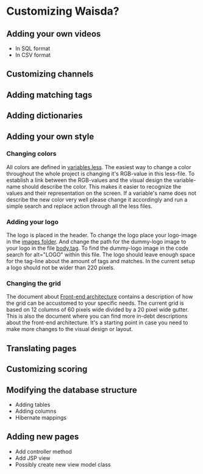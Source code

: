 # Customizing Waisda?

## Adding your own videos

* In SQL format
* In CSV format

## Customizing channels

## Adding matching tags

## Adding dictionaries

## Adding your own style
### Changing colors
All colors are defined in [variables.less](https://github.com/beeldengeluid/waisda/tree/master/src/main/webapp/static/styles/less/variables.less). The easiest way to change a color throughout the whole project is changing it's RGB-value in this less-file. To establish a link between the RGB-values and the visual design the variable-name should describe the color. This makes it easier to recognize the values and their representation on the screen. If a variable's name does not describe the new color very well please change it accordingly and run a simple search and replace action through all the less files.

### Adding your logo
The logo is placed in the header. To change the logo place your logo-image in the [images folder](https://github.com/beeldengeluid/waisda/tree/master/src/main/webapp/static/img). And change the path  for the dummy-logo image to your logo in the file [body.tag](https://github.com/beeldengeluid/waisda/blob/master/src/main/webapp/WEB-INF/tags/body.tag). To find the dummy-logo image in the code search for alt="LOGO" within this file. The logo should leave enough space for the tag-line about the amount of tags and matches. In the current setup a logo should not be wider than 220 pixels. 

### Changing the grid
The document about [Front-end architecture](https://github.com/beeldengeluid/waisda/blob/master/docs/frontend.md) contains a description of how the grid can be accustomed to your specific needs. The current grid is based on 12 columns of 60 pixels wide divided by a 20 pixel wide gutter. This is also the document where you can find more in-debt descriptions about the front-end architecture. It's a starting point in case you need to make more changes to the visual design or layout. 

## Translating pages

## Customizing scoring

## Modifying the database structure

* Adding tables
* Adding columns
* Hibernate mappings

## Adding new pages

* Add controller method
* Add JSP view
* Possibly create new view model class
